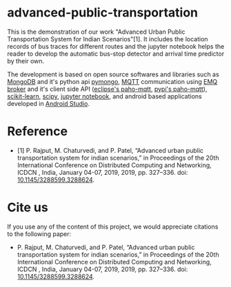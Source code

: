 # advanced-public-transportation
This is the demonstration of our work "Advanced Urban Public Transportation System for Indian Scenarios"[1]. It includes the location records of bus traces for different routes and the jupyter notebook helps the reader to develop the automatic bus-stop detector and arrival time predictor by their own.  

The development is based on open source softwares and libraries such as [MongoDB](https://www.mongodb.com/) and it's python api [pymongo](https://api.mongodb.com/python/current/), [MQTT](mqtt.org) communication using [EMQ broker](http://emqtt.io/) and it's client side API ([eclipse's paho-mqtt](https://www.eclipse.org/paho/clients/dotnet/), [pypi's paho-mqtt](https://pypi.org/project/paho-mqtt/)), [scikit-learn](https://scikit-learn.org), [scipy](https://scipy.org/), [jupyter notebook](https://jupyter.org/), and android based applications developed in [Android Studio](https://developer.android.com/studio).

# Reference
- [1] P. Rajput, M. Chaturvedi, and P. Patel, “Advanced urban public transportation system for indian scenarios,” in Proceedings of the 20th International Conference on Distributed Computing and Networking, ICDCN , India, January 04-07, 2019, 2019, pp. 327–336. doi: [10.1145/3288599.3288624](https://dl.acm.org/citation.cfm?id=3288624).

# Cite us
If you use any of the content of this project, we would appreciate citations to the following paper:

- P. Rajput, M. Chaturvedi, and P. Patel, “Advanced urban public transportation system for indian scenarios,” in Proceedings of the 20th International Conference on Distributed Computing and Networking, ICDCN , India, January 04-07, 2019, 2019, pp. 327–336. doi: [10.1145/3288599.3288624](https://dl.acm.org/citation.cfm?id=3288624).
